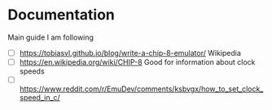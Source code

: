 # Documentation

Main guide I am following
 - [ ] https://tobiasvl.github.io/blog/write-a-chip-8-emulator/
Wikipedia
 - [ ] https://en.wikipedia.org/wiki/CHIP-8
Good for information about clock speeds
 - [ ] https://www.reddit.com/r/EmuDev/comments/ksbvgx/how_to_set_clock_speed_in_c/ 
